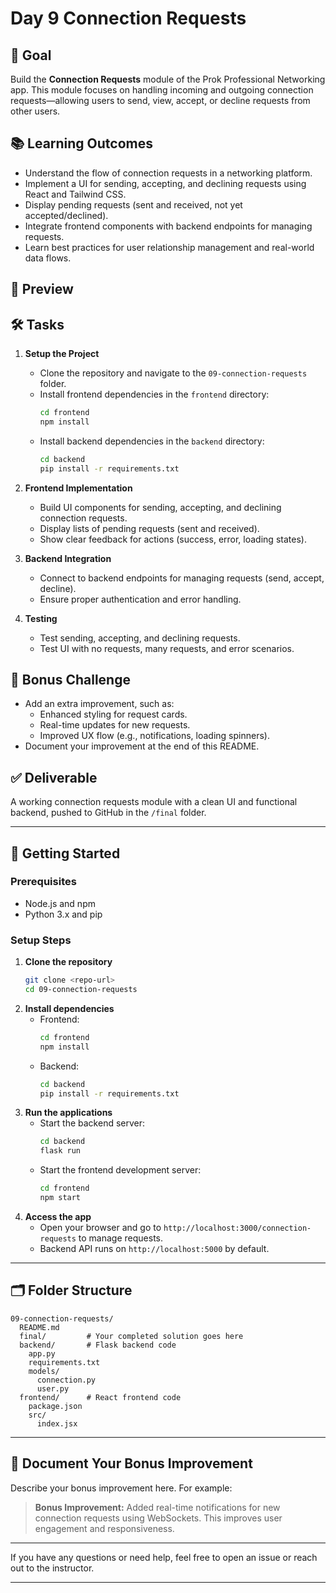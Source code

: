 # Day 9 Connection Requests

## 🎯 Goal

Build the **Connection Requests** module of the Prok Professional Networking app. This module focuses on handling incoming and outgoing connection requests—allowing users to send, view, accept, or decline requests from other users.

## 📚 Learning Outcomes

- Understand the flow of connection requests in a networking platform.
- Implement a UI for sending, accepting, and declining requests using React and Tailwind CSS.
- Display pending requests (sent and received, not yet accepted/declined).
- Integrate frontend components with backend endpoints for managing requests.
- Learn best practices for user relationship management and real-world data flows.

## 📸 Preview

<!-- Add a screenshot of the connection requests management interface here when available -->

## 🛠️ Tasks

1. **Setup the Project**

   - Clone the repository and navigate to the `09-connection-requests` folder.
   - Install frontend dependencies in the `frontend` directory:
     ```bash
     cd frontend
     npm install
     ```
   - Install backend dependencies in the `backend` directory:
     ```bash
     cd backend
     pip install -r requirements.txt
     ```

2. **Frontend Implementation**

   - Build UI components for sending, accepting, and declining connection requests.
   - Display lists of pending requests (sent and received).
   - Show clear feedback for actions (success, error, loading states).

3. **Backend Integration**

   - Connect to backend endpoints for managing requests (send, accept, decline).
   - Ensure proper authentication and error handling.

4. **Testing**
   - Test sending, accepting, and declining requests.
   - Test UI with no requests, many requests, and error scenarios.

## 🧪 Bonus Challenge

- Add an extra improvement, such as:
  - Enhanced styling for request cards.
  - Real-time updates for new requests.
  - Improved UX flow (e.g., notifications, loading spinners).
- Document your improvement at the end of this README.

## ✅ Deliverable

A working connection requests module with a clean UI and functional backend, pushed to GitHub in the `/final` folder.

---

## 🚀 Getting Started

### Prerequisites

- Node.js and npm
- Python 3.x and pip

### Setup Steps

1. **Clone the repository**
   ```bash
   git clone <repo-url>
   cd 09-connection-requests
   ```
2. **Install dependencies**
   - Frontend:
     ```bash
     cd frontend
     npm install
     ```
   - Backend:
     ```bash
     cd backend
     pip install -r requirements.txt
     ```
3. **Run the applications**
   - Start the backend server:
     ```bash
     cd backend
     flask run
     ```
   - Start the frontend development server:
     ```bash
     cd frontend
     npm start
     ```
4. **Access the app**
   - Open your browser and go to `http://localhost:3000/connection-requests` to manage requests.
   - Backend API runs on `http://localhost:5000` by default.

---

## 🗂️ Folder Structure

```
09-connection-requests/
  README.md
  final/         # Your completed solution goes here
  backend/       # Flask backend code
    app.py
    requirements.txt
    models/
      connection.py
      user.py
  frontend/      # React frontend code
    package.json
    src/
      index.jsx
```

---

## 📝 Document Your Bonus Improvement

Describe your bonus improvement here. For example:

> **Bonus Improvement:** Added real-time notifications for new connection requests using WebSockets. This improves user engagement and responsiveness.

---

If you have any questions or need help, feel free to open an issue or reach out to the instructor.

---
